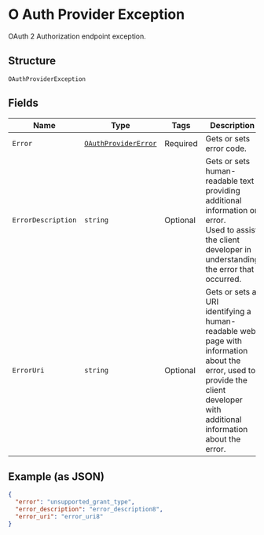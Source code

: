 
# O Auth Provider Exception

OAuth 2 Authorization endpoint exception.

## Structure

`OAuthProviderException`

## Fields

| Name | Type | Tags | Description |
|  --- | --- | --- | --- |
| `Error` | [`OAuthProviderError`](../../doc/models/o-auth-provider-error.md) | Required | Gets or sets error code. |
| `ErrorDescription` | `string` | Optional | Gets or sets human-readable text providing additional information on error.<br>Used to assist the client developer in understanding the error that occurred. |
| `ErrorUri` | `string` | Optional | Gets or sets a URI identifying a human-readable web page with information about the error, used to provide the client developer with additional information about the error. |

## Example (as JSON)

```json
{
  "error": "unsupported_grant_type",
  "error_description": "error_description8",
  "error_uri": "error_uri8"
}
```


